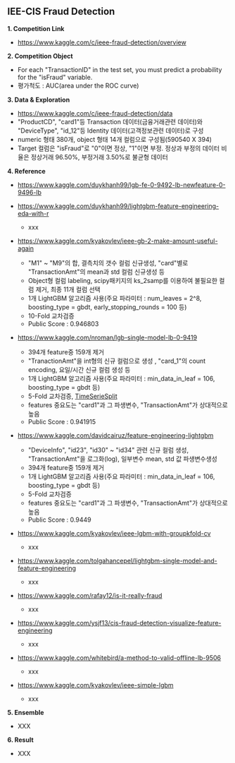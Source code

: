 ## IEE-CIS Fraud Detection


**1. Competition Link**
  - https://www.kaggle.com/c/ieee-fraud-detection/overview


**2. Competition Object**
  - For each "TransactionID" in the test set, you must predict a probability for the "isFraud" variable.
  - 평가척도 : AUC(area under the ROC curve)
  

**3. Data & Exploration**
  - https://www.kaggle.com/c/ieee-fraud-detection/data
  - "ProductCD", "card1"등 Transaction 데이터(금융거래관련 데이터)와 "DeviceType", "id_12"등 Identity 데이터(고객정보관련 데이터)로 구성
  - numeric 형태 380개, object 형태 14개 컬럼으로 구성됨(590540 X 394)
  - Target 컬럼은 "isFraud"로 "0"이면 정상, "1"이면 부정. 정상과 부정의 데이터 비율은 정상거래 96.50%, 부정거래 3.50%로 불균형 데이터
  

**4. Reference**
  - https://www.kaggle.com/duykhanh99/lgb-fe-0-9492-lb-newfeature-0-9496-lb

    
    
    
  - https://www.kaggle.com/duykhanh99/lightgbm-feature-engineering-eda-with-r
    - xxx
    
    
    
  - https://www.kaggle.com/kyakovlev/ieee-gb-2-make-amount-useful-again
    - "M1" ~ "M9"의 합, 결측치의 갯수 컬럼 신규생성, "card"별로 "TransactionAmt"의 mean과 std 컬럼 신규생성 등
    - Object형 컬럼 labeling, scipy패키지의 ks_2samp를 이용하여 불필요한 컬럼 제거, 최종 11개 컬럼 선택
    - 1개 LightGBM 알고리즘 사용(주요 파라미터 : num_leaves = 2^8, boosting_type = gbdt, early_stopping_rounds = 100 등)
    - 10-Fold 교차검증    
    - Public Score : 0.946803 
    
    
    
  - https://www.kaggle.com/nroman/lgb-single-model-lb-0-9419
    - 394개 feature중 159개 제거
    - "TranactionAmt"을 int형의 신규 컬럼으로 생성 , "card_1"의 count encoding, 요일/시간 신규 컬럼 생성 등
    - 1개 LightGBM 알고리즘 사용(주요 파라미터 : min_data_in_leaf = 106, boosting_type = gbdt 등)
    - 5-Fold 교차검증, [TimeSerieSplit](https://scikit-learn.org/stable/modules/generated/sklearn.model_selection.TimeSeriesSplit.html)
    - features 중요도는 "card1"과 그 파생변수, "TransactionAmt"가 상대적으로 높음
    - Public Score : 0.941915
    
    
    
  - https://www.kaggle.com/davidcairuz/feature-engineering-lightgbm
    - "DeviceInfo", "id23", "id30" ~ "id34" 관련 신규 컬럼 생성, "TransactionAmt"을 로그화(log), 일부변수 mean, std 값 파생변수생성
    - 394개 feature중 159개 제거
    - 1개 LightGBM 알고리즘 사용(주요 파라미터 : min_data_in_leaf = 106, boosting_type = gbdt 등)
    - 5-Fold 교차검증
    - features 중요도는 "card1"과 그 파생변수, "TransactionAmt"가 상대적으로 높음
    - Public Score : 0.9449 
    
    
    
  - https://www.kaggle.com/kyakovlev/ieee-lgbm-with-groupkfold-cv
    - xxx
    
    
    
  - https://www.kaggle.com/tolgahancepel/lightgbm-single-model-and-feature-engineering
    - xxx
    
    
    
  - https://www.kaggle.com/rafay12/is-it-really-fraud
    - xxx
    
    
    
  - https://www.kaggle.com/ysjf13/cis-fraud-detection-visualize-feature-engineering
    - xxx
    
    
    
  - https://www.kaggle.com/whitebird/a-method-to-valid-offline-lb-9506
    - xxx
    
    
    
  - https://www.kaggle.com/kyakovlev/ieee-simple-lgbm
    - xxx
    
    
    
**5. Ensemble**
  - XXX

**6. Result**
  - XXX

